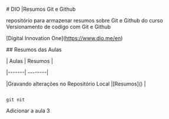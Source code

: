 

\# DIO |Resumos Git e Github



repositório para armazenar resumos sobre Git e Github do curso Versionamento de codigo com Git e Github

\[Digital Innovation One](https://www.dio.me/en)



\## Resumos das Aulas



| Aulas | Resumos |

|-------| --------|

|Gravando alterações no Repositório Local |\[Resumos]() | 



```

git nit

```
Adicionar a aula 3
